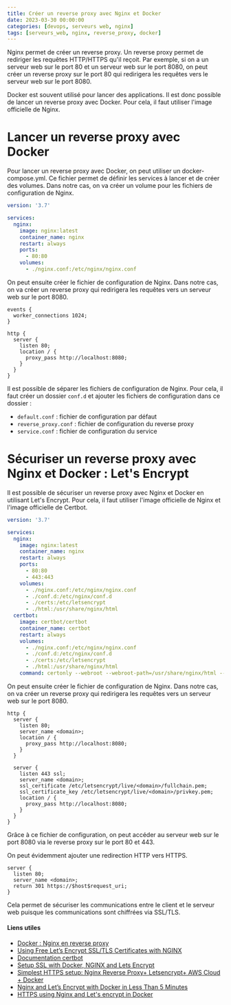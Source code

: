 ```yaml
---
title: Créer un reverse proxy avec Nginx et Docker
date: 2023-03-30 00:00:00
categories: [devops, serveurs web, nginx]
tags: [serveurs_web, nginx, reverse_proxy, docker]
---
```


Nginx permet de créer un reverse proxy. Un reverse proxy permet de rediriger les requêtes HTTP/HTTPS qu'il reçoit. Par exemple, si on a un serveur web sur le port 80 et un serveur web sur le port 8080, on peut créer un reverse proxy sur le port 80 qui redirigera les requêtes vers le serveur web sur le port 8080.

Docker est souvent utilisé pour lancer des applications. Il est donc possible de lancer un reverse proxy avec Docker. Pour cela, il faut utiliser l'image officielle de Nginx.

# Lancer un reverse proxy avec Docker

Pour lancer un reverse proxy avec Docker, on peut utiliser un docker-compose.yml. Ce fichier permet de définir les services à lancer et de créer des volumes. Dans notre cas, on va créer un volume pour les fichiers de configuration de Nginx.

```yaml
version: '3.7'

services:
  nginx:
    image: nginx:latest
    container_name: nginx
    restart: always
    ports:
      - 80:80
    volumes:
      - ./nginx.conf:/etc/nginx/nginx.conf
```

On peut ensuite créer le fichier de configuration de Nginx. Dans notre cas, on va créer un reverse proxy qui redirigera les requêtes vers un serveur web sur le port 8080.

```nginx
events {
  worker_connections 1024;
}

http {
  server {
    listen 80;
    location / {
      proxy_pass http://localhost:8080;
    }
  }
}
```

Il est possible de séparer les fichiers de configuration de Nginx. Pour cela, il faut créer un dossier `conf.d` et ajouter les fichiers de configuration dans ce dossier : 

- `default.conf` : fichier de configuration par défaut
- `reverse_proxy.conf` : fichier de configuration du reverse proxy
- `service.conf` : fichier de configuration du service

# Sécuriser un reverse proxy avec Nginx et Docker : Let's Encrypt

Il est possible de sécuriser un reverse proxy avec Nginx et Docker en utilisant Let's Encrypt. Pour cela, il faut utiliser l'image officielle de Nginx et l'image officielle de Certbot.

```yaml
version: '3.7'

services:
  nginx:
    image: nginx:latest
    container_name: nginx
    restart: always
    ports:
      - 80:80
      - 443:443
    volumes:
      - ./nginx.conf:/etc/nginx/nginx.conf
      - ./conf.d:/etc/nginx/conf.d
      - ./certs:/etc/letsencrypt
      - ./html:/usr/share/nginx/html
  certbot:
    image: certbot/certbot
    container_name: certbot
    restart: always
    volumes:
      - ./nginx.conf:/etc/nginx/nginx.conf
      - ./conf.d:/etc/nginx/conf.d
      - ./certs:/etc/letsencrypt
      - ./html:/usr/share/nginx/html
    command: certonly --webroot --webroot-path=/usr/share/nginx/html --email <email> --agree-tos --no-eff-email --force-renewal --staging -d <domain>
```

On peut ensuite créer le fichier de configuration de Nginx. Dans notre cas, on va créer un reverse proxy qui redirigera les requêtes vers un serveur web sur le port 8080.

```nginx
http {
  server {
    listen 80;
    server_name <domain>;
    location / {
      proxy_pass http://localhost:8080;
    }
  }

  server {
    listen 443 ssl;
    server_name <domain>;
    ssl_certificate /etc/letsencrypt/live/<domain>/fullchain.pem;
    ssl_certificate_key /etc/letsencrypt/live/<domain>/privkey.pem;
    location / {
      proxy_pass http://localhost:8080;
    }
  }
}
```

Grâce à ce fichier de configuration, on peut accéder au serveur web sur le port 8080 via le reverse proxy sur le port 80 et 443.

On peut évidemment ajouter une redirection HTTP vers HTTPS.

```nginx
server {
  listen 80;
  server_name <domain>;
  return 301 https://$host$request_uri;
}
```

Cela permet de sécuriser les communications entre le client et le serveur web puisque les communications sont chiffrées via SSL/TLS.

#### Liens utiles

- [Docker : Nginx en reverse proxy](https://www.grottedubarbu.fr/docker-nginx-reverse-proxy/)
- [Using Free Let’s Encrypt SSL/TLS Certificates with NGINX](https://www.nginx.com/blog/using-free-ssltls-certificates-from-lets-encrypt-with-nginx/?amp=1)
- [Documentation certbot](https://eff-certbot.readthedocs.io/en/stable/install.html#running-with-docker)
- [Setup SSL with Docker, NGINX and Lets Encrypt](https://www.programonaut.com/setup-ssl-with-docker-nginx-and-lets-encrypt/)
- [Simplest HTTPS setup: Nginx Reverse Proxy+ Letsencrypt+ AWS Cloud + Docker](https://leangaurav.medium.com/simplest-https-setup-nginx-reverse-proxy-letsencrypt-ssl-certificate-aws-cloud-docker-4b74569b3c61)
- [Nginx and Let’s Encrypt with Docker in Less Than 5 Minutes](https://leangaurav.medium.com/simplest-https-setup-nginx-reverse-proxy-letsencrypt-ssl-certificate-aws-cloud-docker-4b74569b3c61)
- [HTTPS using Nginx and Let's encrypt in Docker](https://mindsers.blog/post/https-using-nginx-certbot-docker/)